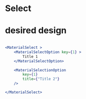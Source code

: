 # Select 

# desired design


```jsx

<MaterialSelect >
    <MaterialSelectOption key={1} >
        Title 1
    </MaterialSelectOption>
    
    <MaterialSelectionOption
        key={1}
        title={"Title 2"}
    />

</MaterialSelect>
```